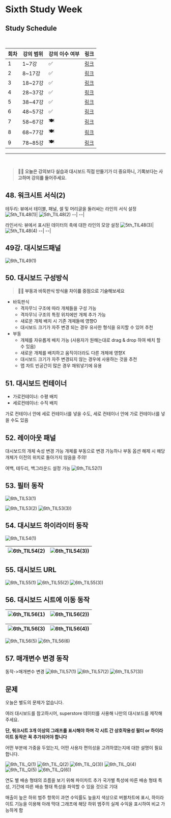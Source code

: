 # Sixth Study Week


## Study Schedule
<br>

| 회차 | 강의 범위   | 강의 이수 여부 | 링크                                                                                                     |
|------|-------------|----------------|--------------------------------------------------------------------------------------------------------|
| 1    | 1~7강       | ✅              | [링크](https://www.youtube.com/watch?v=AXkaUrJs-Ko&list=PL87tgIIryGsa5vdz6MsaOEF8PK-YqK3fz&index=84)    |
| 2    | 8~17강      | ✅              | [링크](https://www.youtube.com/watch?v=AXkaUrJs-Ko&list=PL87tgIIryGsa5vdz6MsaOEF8PK-YqK3fz&index=75)    |
| 3    | 18~27강     | ✅              | [링크](https://www.youtube.com/watch?v=AXkaUrJs-Ko&list=PL87tgIIryGsa5vdz6MsaOEF8PK-YqK3fz&index=65)    |
| 4    | 28~37강     | ✅              | [링크](https://www.youtube.com/watch?v=e6J0Ljd6h44&list=PL87tgIIryGsa5vdz6MsaOEF8PK-YqK3fz&index=55)    |
| 5    | 38~47강     | ✅              | [링크](https://www.youtube.com/watch?v=AXkaUrJs-Ko&list=PL87tgIIryGsa5vdz6MsaOEF8PK-YqK3fz&index=45)    |
| 6    | 48~57강     | ✅              | [링크](https://www.youtube.com/watch?v=AXkaUrJs-Ko&list=PL87tgIIryGsa5vdz6MsaOEF8PK-YqK3fz&index=35)    |
| 7    | 58~67강     | 🍽️             | [링크](https://www.youtube.com/watch?v=AXkaUrJs-Ko&list=PL87tgIIryGsa5vdz6MsaOEF8PK-YqK3fz&index=25)    |
| 8    | 68~77강     | 🍽️             | [링크](https://www.youtube.com/watch?v=AXkaUrJs-Ko&list=PL87tgIIryGsa5vdz6MsaOEF8PK-YqK3fz&index=15)    |
| 9    | 78~85강     | 🍽️             | [링크](https://www.youtube.com/watch?v=AXkaUrJs-Ko&list=PL87tgIIryGsa5vdz6MsaOEF8PK-YqK3fz&index=5)     |
---

<br/>
<!-- 여기까진 그대로 둬 주세요-->

> **🧞‍♀️ 오늘은 강의보다 실습과 대시보드 직접 만들기가 더 중요하니, 기록보다는 사고하며 강의를 들어주세요.**

## 48. 워크시트 서식(2)

<!-- 워크시트에 관해 본 강의에서 알게 된 점을 적어주세요 -->
테두리: 뷰에서 테이블, 패널, 셀 및 머리글을 둘러싸는 라인의 서식 설정
![5th_TIL48(1)](./img/5th_TIL48(1).png)| ![5th_TIL48(2)](./img/5th_TIL48(2).png)
--| --|

라인서식: 뷰에서 표시된 데이터의 축에 대한 라인의 모양 설정
![5th_TIL48(3)](./img/5th_TIL48(3).png)| ![5th_TIL48(4)](./img/5th_TIL48(4).png)
--| --|


## 49강. 대시보드패널

<!-- 대시보드패널 강의에서 알게 된 점을 적어주세요. -->
![6th_TIL49(1)](./img/6th_TIL49(1).png)

## 50. 대시보드 구성방식

<!-- 알게 된 점을 적고, 아래 질문에 답해보세요 :) -->

> **🧞‍♀️ 부동과 바둑판식 방식을 차이를 중점으로 기술해보세요**
- 바둑판식
    - 격자무늬 구조에 따라 개체들을 구성 가능
    - 격자무늬 구조의 특정 위치에만 개체 추가 가능
    - 새로운 개체 배치 시 기존 개체들에 영향O
    - 대시보드 크기가 자주 변경 되는 경우 유사한 형식을 유지할 수 있어 추천
- 부동
    - 개체를 자유롭게 배치 가능 (사용자가 원해는대로 drag & drop 하여 배치 할 수 있음)
    - 새로운 개체를 배치하고 움직이더라도 다른 개체에 영향X
    - 대시보드 크기가 자주 변경되지 않는 경우에 사용하는 것을 추천
    - 맵 차트 빈공간이 많은 경우 채워넣기에 유용

## 51. 대시보드 컨테이너
- 가로컨테이너: 수평 배치
- 세로컨테이너: 수직 배치

가로 컨테이너 안에 세로 컨테이너를 넣을 수도, 세로 컨테이너 안에 가로 컨테이너를 넣을 수도 있음


## 52. 레이아웃 패널
대시보드의 개체 속성 변경 가능
개체를 부동으로 변경 가능하나 부동 옵션 해제 시 해당 개체가 이전의 위치로 돌아가지 않음을 주의!

여백, 테두리, 백그라운드 설정 가능
![6th_TIL52(1)](./img/6th_TIL52(1).png)

## 53. 필터 동작

<!-- 필터 동작에 대해 알게 된 점을 적어주세요 -->
![6th_TIL53(1)](./img/6th_TIL53(1).png)

![6th_TIL53(2)](./img/6th_TIL53(2).png)
![6th_TIL53(3))](./img/6th_TIL53(3).png)
## 54. 대시보드 하이라이터 동작

<!-- 하이라이터에 대해 알게 된 점을 적어주세요 -->
![6th_TIL54(1)](./img/6th_TIL54(1).png)

![6th_TIL54(2)](./img/6th_TIL54(2).png) | ![6th_TIL54(3))](./img/6th_TIL54(3).png)
--|--|

## 55. 대시보드 URL

<!-- URL에 대해 알게 된 점을 적어주세요 -->
![6th_TIL55(1)](./img/6th_TIL55(1).png)
![6th_TIL55(2)](./img/6th_TIL55(2).png)
![6th_TIL55(3))](./img/6th_TIL55(3).png)

## 56. 대시보드 시트에 이동 동작

<!-- 대시보드 시트에 이동에 대해 알게 된 점을 적어주세요!-->
![6th_TIL56(1)](./img/6th_TIL56(1).png) | ![6th_TIL56(2))](./img/6th_TIL56(2).png)
--|--|

![6th_TIL56(3)](./img/6th_TIL56(3).png) | ![6th_TIL56(4))](./img/6th_TIL56(4).png)
--|--|

![6th_TIL56(5)](./img/6th_TIL56(5).png)
![6th_TIL56(6)](./img/6th_TIL56(6).png)

## 57. 매개변수 변경 동작

<!-- 매개변수 변경 동작에 대해 알게 된 점을 적어주세요!-->
동작->매개변수 변경
![6th_TIL57(1)](./img/6th_TIL57(1).png)
![6th_TIL57(2)](./img/6th_TIL57(2).png)
![6th_TIL57(3))](./img/6th_TIL57(3).png)

## 문제

오늘은 별도의 문제가 없습니다. 

여러 대시보드를 참고하시어, superstore 데이터를 사용해 나만의 대시보드를 제작해주세요.

**단, 워크시트 3개 이상의 그래프를 표시해야 하며 각 시트 간 상호작용성 필터 or 하이라이트 동작은 꼭 추가되어야 합니다**

어떤 부분에 가중을 두었는지, 어떤 사용자 편의성을 고려하였는지에 대한 설명이 필요합니다.

![6th_TIL_Q(1)](./img/6th_TIL_Q(1).png)
![6th_TIL_Q(2)](./img/6th_TIL_Q(2).png)
![6th_TIL_Q(3))](./img/6th_TIL_Q(3).png)
![6th_TIL_Q(4)](./img/6th_TIL_Q(4).png)
![6th_TIL_Q(5)](./img/6th_TIL_Q(5).png)
![6th_TIL_Q(6))](./img/6th_TIL_Q(6).png)

연도 별 배송 형태의 흐름을 보기 위해 파이차트 추가
국가별 특성에 따른 배송 형태 특성, 기간에 따른 배송 형태 특성을 파악할 수 있을 것으로 기대

매출이 높은 하위 범주 항목이 과연 수익률도 높을지 색상으로 버블차트에 표시,
하이라이트 기능을 이용해 아래 막대 그래프에 해당 하위 범주의 실제 수익을 표시하여 비교 가능하게 함

